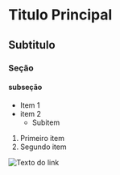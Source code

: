 # Titulo Principal
## Subtitulo
### Seção
#### subseção


- Item 1
- item 2
    - Subitem

1. Primeiro item
2. Segundo item


![Texto do link](https://static.wikia.nocookie.net/disney/images/2/27/Russell-up.jpg/revision/latest/scale-to-width-down/258?cb=20150612223442&path-prefix=pt-br)